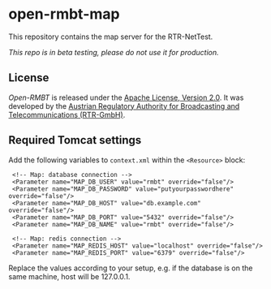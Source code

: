# open-rmbt-map

This repository contains the map server for the RTR-NetTest.

*This repo is in beta testing, please do not use it for production.*

## License
*Open-RMBT* is released under the [Apache License, Version 2.0](LICENSE). It was developed
by the [Austrian Regulatory Authority for Broadcasting and Telecommunications (RTR-GmbH)](https://www.rtr.at/).

## Required Tomcat settings
Add the following variables to `context.xml` within the `<Resource>` block:

     <!-- Map: database connection -->
     <Parameter name="MAP_DB_USER" value="rmbt" override="false"/>
     <Parameter name="MAP_DB_PASSWORD" value="putyourpasswordhere" override="false"/>
     <Parameter name="MAP_DB_HOST" value="db.example.com" override="false"/>
     <Parameter name="MAP_DB_PORT" value="5432" override="false"/>
     <Parameter name="MAP_DB_NAME" value="rmbt" override="false"/>

     <!-- Map: redis connection -->
     <Parameter name="MAP_REDIS_HOST" value="localhost" override="false"/>
     <Parameter name="MAP_REDIS_PORT" value="6379" override="false"/>

Replace the values according to your setup, e.g. if the database is on the same machine, host will be 127.0.0.1.
